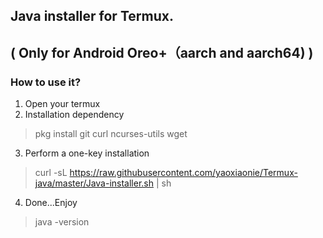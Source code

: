 ## Java installer for Termux.
## ( Only for Android Oreo+（aarch and aarch64) )
### How to use it?
1. Open your termux
2. Installation dependency
> pkg install git curl ncurses-utils wget
3. Perform a one-key installation
> curl -sL https://raw.githubusercontent.com/yaoxiaonie/Termux-java/master/Java-installer.sh | sh
4. Done...Enjoy 
> java -version
